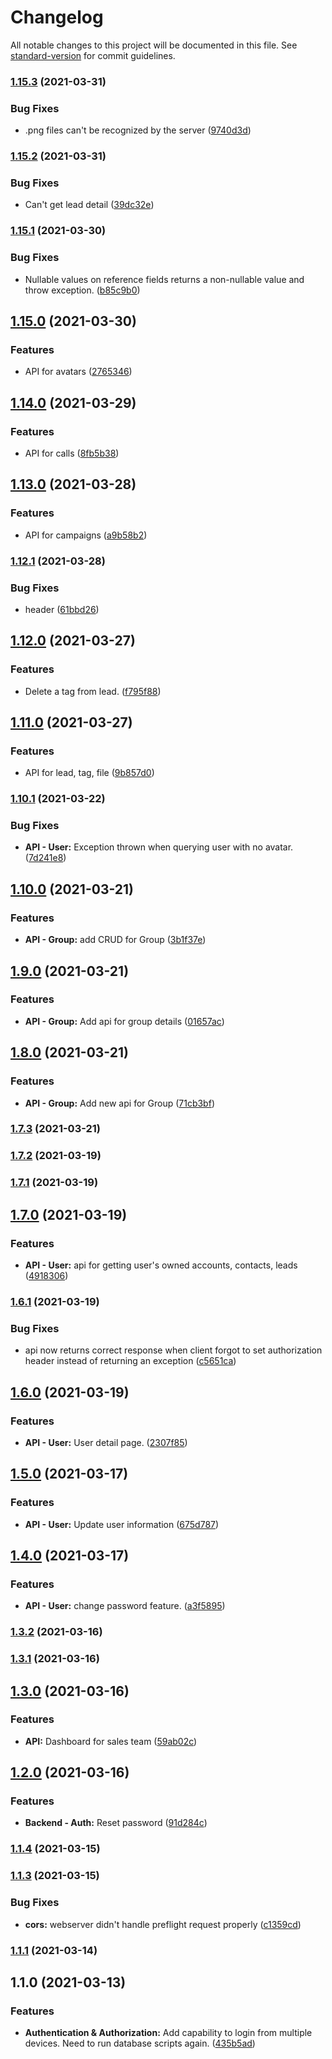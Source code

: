 # Changelog

All notable changes to this project will be documented in this file. See [standard-version](https://github.com/conventional-changelog/standard-version) for commit guidelines.

### [1.15.3](https://github.com/auditt98/VaniCRM/compare/v1.15.2...v1.15.3) (2021-03-31)


### Bug Fixes

* .png files can't be recognized by the server ([9740d3d](https://github.com/auditt98/VaniCRM/commit/9740d3d107ce758c1e502db11de60033c99804ea))

### [1.15.2](https://github.com/auditt98/VaniCRM/compare/v1.15.1...v1.15.2) (2021-03-31)


### Bug Fixes

* Can't get lead detail ([39dc32e](https://github.com/auditt98/VaniCRM/commit/39dc32ee5827a3150a5b82bfb3867c0f34b41191))

### [1.15.1](https://github.com/auditt98/VaniCRM/compare/v1.15.0...v1.15.1) (2021-03-30)


### Bug Fixes

* Nullable values on reference fields returns a non-nullable value and throw exception. ([b85c9b0](https://github.com/auditt98/VaniCRM/commit/b85c9b09071010fe97c172d2261fe7f7dba90fd8))

## [1.15.0](https://github.com/auditt98/VaniCRM/compare/v1.14.0...v1.15.0) (2021-03-30)


### Features

* API for avatars ([2765346](https://github.com/auditt98/VaniCRM/commit/2765346ebcacf4b027b2942be7477c89234be5be))

## [1.14.0](https://github.com/auditt98/VaniCRM/compare/v1.13.0...v1.14.0) (2021-03-29)


### Features

* API for calls ([8fb5b38](https://github.com/auditt98/VaniCRM/commit/8fb5b3823b53a5fb092429ff0377dbfb8875d747))

## [1.13.0](https://github.com/auditt98/VaniCRM/compare/v1.12.1...v1.13.0) (2021-03-28)


### Features

* API for campaigns ([a9b58b2](https://github.com/auditt98/VaniCRM/commit/a9b58b2420351a3b83cc4532139f434a502ba76b))

### [1.12.1](https://github.com/auditt98/VaniCRM/compare/v1.12.0...v1.12.1) (2021-03-28)


### Bug Fixes

* header ([61bbd26](https://github.com/auditt98/VaniCRM/commit/61bbd26252151bd99303778d5b413a06f5259e77))

## [1.12.0](https://github.com/auditt98/VaniCRM/compare/v1.11.0...v1.12.0) (2021-03-27)


### Features

* Delete a tag from lead. ([f795f88](https://github.com/auditt98/VaniCRM/commit/f795f881b0f68d165004a041e6be98e34f780ec6))

## [1.11.0](https://github.com/auditt98/VaniCRM/compare/v1.10.1...v1.11.0) (2021-03-27)


### Features

* API for lead, tag, file ([9b857d0](https://github.com/auditt98/VaniCRM/commit/9b857d010a6b9077d8c15e5ad8e5ee2291a4816c))

### [1.10.1](https://github.com/auditt98/VaniCRM/compare/v1.10.0...v1.10.1) (2021-03-22)


### Bug Fixes

* **API - User:** Exception thrown when querying user with no avatar. ([7d241e8](https://github.com/auditt98/VaniCRM/commit/7d241e8426298fa27fee0c81d15cfebea4d615fc))

## [1.10.0](https://github.com/auditt98/VaniCRM/compare/v1.9.0...v1.10.0) (2021-03-21)


### Features

* **API - Group:** add CRUD for Group ([3b1f37e](https://github.com/auditt98/VaniCRM/commit/3b1f37e07c7750f746c08c6991421a1dc0aaa5ee))

## [1.9.0](https://github.com/auditt98/VaniCRM/compare/v1.8.0...v1.9.0) (2021-03-21)


### Features

* **API - Group:** Add api for group details ([01657ac](https://github.com/auditt98/VaniCRM/commit/01657ac21d0af6ecf61400d066840d0e213d21b0))

## [1.8.0](https://github.com/auditt98/VaniCRM/compare/v1.7.3...v1.8.0) (2021-03-21)


### Features

* **API - Group:** Add new api for Group ([71cb3bf](https://github.com/auditt98/VaniCRM/commit/71cb3bf98b8f2afe4385543a0b43b13657b9ee7f))

### [1.7.3](https://github.com/auditt98/VaniCRM/compare/v1.7.2...v1.7.3) (2021-03-21)

### [1.7.2](https://github.com/auditt98/VaniCRM/compare/v1.7.1...v1.7.2) (2021-03-19)

### [1.7.1](https://github.com/auditt98/VaniCRM/compare/v1.7.0...v1.7.1) (2021-03-19)

## [1.7.0](https://github.com/auditt98/VaniCRM/compare/v1.6.1...v1.7.0) (2021-03-19)


### Features

* **API - User:** api for getting user's owned accounts, contacts, leads ([4918306](https://github.com/auditt98/VaniCRM/commit/4918306531cfab19aa17647f42e7cb64f7cb1874))

### [1.6.1](https://github.com/auditt98/VaniCRM/compare/v1.6.0...v1.6.1) (2021-03-19)


### Bug Fixes

* api now returns correct response when client forgot to set authorization header instead of returning an exception ([c5651ca](https://github.com/auditt98/VaniCRM/commit/c5651ca6329c1289e92f474ccf6927c8a884bfdc))

## [1.6.0](https://github.com/auditt98/VaniCRM/compare/v1.5.0...v1.6.0) (2021-03-19)


### Features

* **API - User:** User detail page. ([2307f85](https://github.com/auditt98/VaniCRM/commit/2307f854efb1b085131c38825383114c7c784002))

## [1.5.0](https://github.com/auditt98/VaniCRM/compare/v1.4.0...v1.5.0) (2021-03-17)


### Features

* **API - User:** Update user information ([675d787](https://github.com/auditt98/VaniCRM/commit/675d787d269932e6a633ddc9b0573618f7be909a))

## [1.4.0](https://github.com/auditt98/VaniCRM/compare/v1.3.2...v1.4.0) (2021-03-17)


### Features

* **API - User:** change password feature. ([a3f5895](https://github.com/auditt98/VaniCRM/commit/a3f5895ca00c5b052f6e3c9c36a24cea9dd623b8))

### [1.3.2](https://github.com/auditt98/VaniCRM/compare/v1.3.1...v1.3.2) (2021-03-16)

### [1.3.1](https://github.com/auditt98/VaniCRM/compare/v1.3.0...v1.3.1) (2021-03-16)

## [1.3.0](https://github.com/auditt98/VaniCRM/compare/v1.2.0...v1.3.0) (2021-03-16)


### Features

* **API:** Dashboard for sales team ([59ab02c](https://github.com/auditt98/VaniCRM/commit/59ab02cd03a8964c60189a681d4b282270844d22))

## [1.2.0](https://github.com/auditt98/VaniCRM/compare/v1.1.4...v1.2.0) (2021-03-16)


### Features

* **Backend - Auth:** Reset password ([91d284c](https://github.com/auditt98/VaniCRM/commit/91d284c7d4d6faaa563e6b167aff45a894f5ed43))

### [1.1.4](https://github.com/auditt98/VaniCRM/compare/v1.1.3...v1.1.4) (2021-03-15)

### [1.1.3](https://github.com/auditt98/VaniCRM/compare/v1.1.2...v1.1.3) (2021-03-15)


### Bug Fixes

* **cors:** webserver didn't handle preflight request properly ([c1359cd](https://github.com/auditt98/VaniCRM/commit/c1359cdcceb40b0245d6cf42df4884f6c370dc0e))

### [1.1.1](https://github.com/auditt98/VaniCRM/compare/v1.1.0...v1.1.1) (2021-03-14)

## 1.1.0 (2021-03-13)


### Features

* **Authentication & Authorization:** Add capability to login from multiple devices. Need to run database scripts again. ([435b5ad](https://github.com/auditt98/VaniCRM/commit/435b5ada8d6af0e9218ad6796ca6ff4b713c2dcf))
